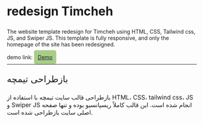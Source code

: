 <!DOCTYPE html>
<html lang="en">
  <head>
    <meta charset="UTF-8" />
    <meta name="viewport" content="width=device-width, initial-scale=1.0" />
    <link rel="preconnect" href="https://fonts.googleapis.com" />
    <link rel="preconnect" href="https://fonts.gstatic.com" crossorigin />
    <link
      href="https://fonts.googleapis.com/css2?family=Vazirmatn:wght@100..900&display=swap"
      rel="stylesheet"
    />
  </head>
  <body>
    <h2 style="text-align: left; font-size: 32px;font-family: "Vazirmatn", sans-serif;font-weight:700;">redesign Timcheh</h2>
The website template redesign for Timcheh using HTML, CSS, Tailwind css, JS, and Swiper JS. This template is fully responsive, and only the homepage of the site has been redesigned.
    <br />
    <br />
    demo link:
    <a
      href="https://aliakbarnazemi-web.github.io/Timcheh/"
      target="_blank"
      style="width: fit-content; padding: 10px; background-color: #a8cd89;border-radius:5px;"
      >Demo</a
    >
    <hr style="margin: 10px 0;" />
    <p style="text-align: left; font-size: 24px;font-family: "Vazirmatn", sans-serif;" class="font-fa">
    بازطراحی تیمچه
    </p>
    <p style="text-align: left; font-size: 16px;font-family: "Vazirmatn", sans-serif;" class="font-fa">
    بازطراحی قالب سایت ‌تیمچه با استفاده از HTML، CSS، tailwind css، JS و Swiper JS انجام شده است. این قالب کاملاً ریسپانسیو بوده و تنها صفحه اصلی سایت بازطراحی شده است.
    </p>
  </body>
</html>
